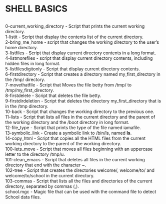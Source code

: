 # SHELL BASICS  
##
0-current_working_directory - Script that prints the current working directory.  
1-listit - Script that display the contents list of the current directory.  
2-bring_me_home - script that changes the working directory to the user’s home directory.  
3-listfiles - Script that display current directory contents in a long format.  
4-listmorefiles - script that display current directory contents, including hidden files in long format.  
5-listfilesdigitonly - Script that display current directory contents.  
6-firstdirectory - Script that creates a directory named my_first_directory in the /tmp/ directory.  
7-movethatfile - Script that Moves the file betty from /tmp/ to /tmp/my_first_directory.  
8-firstdelete - Script that deletes the file betty.  
9-firstdirdeletion - Script that deletes the directory my_first_directory that is in the /tmp directory.  
10-back - Script that changes the working directory to the previous one.  
11-lists - Script that lists all files  in the current directory and the parent of the working directory and the /boot directory in long format.  
12-file_type - Script that prints the type of the file named iamafile.  
13-symbolic_link - Create a symbolic link to /bin/ls, named __ls__.  
14-copy_html - Script that copies all the HTML files from the current working directory to the parent of the working directory.  
100-lets_move - Script that moves all files beginning with an uppercase letter to the directory /tmp/u.  
101-clean_emacs - Script that deletes all files in the current working directory that end with the character ~.  
102-tree - Script that creates the directories welcome/, welcome/to/ and welcome/to/school in the current directory.  
103-commas - Script that lists all the files and directories of the current directory, separated by commas (,).  
school.mgc - Magic file  that can be used with the command file to detect School data files.  
##
